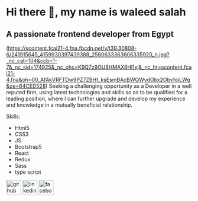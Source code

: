 # Hi there 👋, my name is waleed salah 
## A passionate frontend developer from Egypt
(https://scontent.fcai21-4.fna.fbcdn.net/v/t39.30808-6/241915645_4159930397439388_2560633363606335920_n.jpg?_nc_cat=104&ccb=1-7&_nc_sid=174925&_nc_ohc=K9Q7z9OU8HMAX8Hl1xj&_nc_ht=scontent.fcai21-4.fna&oh=00_AfAkVRFTDw9PZ7ZBHt_ksEsmBAcBWQWvdObx2ObvfojLWg&oe=64CED528)
  Seeking a challenging opportunity as a Developer in a well reputed firm, using latest technologies and skills so as to be qualified for a leading position, where I can further upgrade and develop my experience and knowledge in a mutually beneficial relationship.

Skills: 
* Html5 
* CSS3 
* JS 
* Bootstrap5
* React
* Redux
* Sass
* type script



[<img src='https://cdn.jsdelivr.net/npm/simple-icons@3.0.1/icons/github.svg' alt='github' height='40'>](https://github.com/waleedsalah07)  [<img src='https://cdn.jsdelivr.net/npm/simple-icons@3.0.1/icons/linkedin.svg' alt='linkedin' height='40'>](https://www.linkedin.com/in/waleed-salah-4683b4226//)  [<img src='https://cdn.jsdelivr.net/npm/simple-icons@3.0.1/icons/facebook.svg' alt='facebook' height='40'>](https://www.facebook.com/walid.salah.201280/)  




